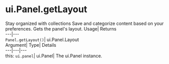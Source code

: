  
#  ui.Panel.getLayout 
Stay organized with collections  Save and categorize content based on your preferences. 
Gets the panel's layout. Usage| Returns  
---|---  
`Panel.getLayout()`| ui.Panel.Layout  
Argument| Type| Details  
---|---|---  
this: `ui.panel`| ui.Panel| The ui.Panel instance.  
